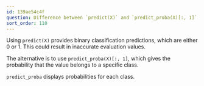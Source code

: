 ```yaml
---
id: 139ae54c4f
question: Difference between `predict(X)` and `predict_proba(X)[:, 1]`
sort_order: 110
---
```


Using `predict(X)` provides binary classification predictions, which are either 0 or 1. This could result in inaccurate evaluation values.

The alternative is to use `predict_proba(X)[:, 1]`, which gives the probability that the value belongs to a specific class.

`predict_proba` displays probabilities for each class.